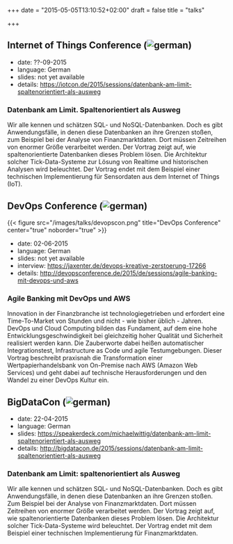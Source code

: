 +++
date = "2015-05-05T13:10:52+02:00"
draft = false
title = "talks"

+++

## Internet of Things Conference (<img src="/images/de.png" title="german">)

* date: ??-09-2015
* language: German
* slides: not yet available
* details: https://iotcon.de/2015/sessions/datenbank-am-limit-spaltenorientiert-als-ausweg

### Datenbank am Limit. Spaltenorientiert als Ausweg

Wir alle kennen und schätzen SQL- und NoSQL-Datenbanken. Doch es gibt Anwendungsfälle, in denen diese Datenbanken an ihre Grenzen stoßen, zum Beispiel bei der Analyse von Finanzmarktdaten. Dort müssen Zeitreihen von enormer Größe verarbeitet werden. Der Vortrag zeigt auf, wie spaltenorientierte Datenbanken dieses Problem lösen. Die Architektur solcher Tick-Data-Systeme zur Lösung von Realtime und historischen Analysen wird beleuchtet. Der Vortrag endet mit dem Beispiel einer technischen Implementierung für Sensordaten aus dem Internet of Things (IoT).

## DevOps Conference (<img src="/images/de.png" title="german">)

{{< figure src="/images/talks/devopscon.png" title="DevOps Conference" center="true" noborder="true" >}}

* date: 02-06-2015
* language: German
* slides: not yet available
* interview: https://jaxenter.de/devops-kreative-zerstoerung-17266
* details: http://devopsconference.de/2015/de/sessions/agile-banking-mit-devops-und-aws

### Agile Banking mit DevOps und AWS

Innovation in der Finanzbranche ist technologiegetrieben und erfordert eine Time-To-Market von Stunden und nicht - wie bisher üblich - Jahren. DevOps und Cloud Computing bilden das Fundament, auf dem eine hohe Entwicklungsgeschwindigkeit bei gleichzeitig hoher Qualität und Sicherheit realisiert werden kann. Die Zauberworte dabei heißen automatischer Integrationstest, Infrastructure as Code und agile Testumgebungen. Dieser Vortrag beschreibt praxisnah die Transformation einer Wertpapierhandelsbank von On-Premise nach AWS (Amazon Web Services) und geht dabei auf technische Herausforderungen und den Wandel zu einer DevOps Kultur ein.

## BigDataCon (<img src="/images/de.png" title="german">)

* date: 22-04-2015
* language: German
* slides: https://speakerdeck.com/michaelwittig/datenbank-am-limit-spaltenorientiert-als-ausweg
* details: http://bigdatacon.de/2015/sessions/datenbank-am-limit-spaltenorientiert-als-ausweg

### Datenbank am Limit: spaltenorientiert als Ausweg

Wir alle kennen und schätzen SQL- und NoSQL-­Datenbanken. Doch es gibt Anwendungsfälle, in denen diese Datenbanken an ihre Grenzen stoßen. Zum Beispiel bei der Analyse von Finanzmarktdaten. Dort müssen Zeitreihen von enormer Größe verarbeitet werden. Der Vortrag zeigt auf, wie spaltenorientierte Datenbanken dieses Problem lösen. Die Architektur solcher Tick-Data­-Systeme wird beleuchtet. Der Vortrag endet mit dem Beispiel einer technischen Implementierung für Finanzmarktdaten.
